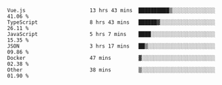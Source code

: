 
<!--
**xy406043/xy406043** is a ✨ _special_ ✨ repository because its `README.md` (this file) appears on your GitHub profile.

Here are some ideas to get you started:

- 🔭 I’m currently working on ...
- 🌱 I’m currently learning ...
- 👯 I’m looking to collaborate on ...
- 🤔 I’m looking for help with ...
- 💬 Ask me about ...
- 📫 How to reach me: ...
- 😄 Pronouns: ...
- ⚡ Fun fact: ...
-->

<!--START_SECTION:waka-->

```text
Vue.js                     13 hrs 43 mins  ██████████▒░░░░░░░░░░░░░░   41.06 %
TypeScript                 8 hrs 43 mins   ██████▓░░░░░░░░░░░░░░░░░░   26.11 %
JavaScript                 5 hrs 7 mins    ████░░░░░░░░░░░░░░░░░░░░░   15.35 %
JSON                       3 hrs 17 mins   ██▒░░░░░░░░░░░░░░░░░░░░░░   09.86 %
Docker                     47 mins         ▓░░░░░░░░░░░░░░░░░░░░░░░░   02.38 %
Other                      38 mins         ▒░░░░░░░░░░░░░░░░░░░░░░░░   01.90 %
```

<!--END_SECTION:waka-->
